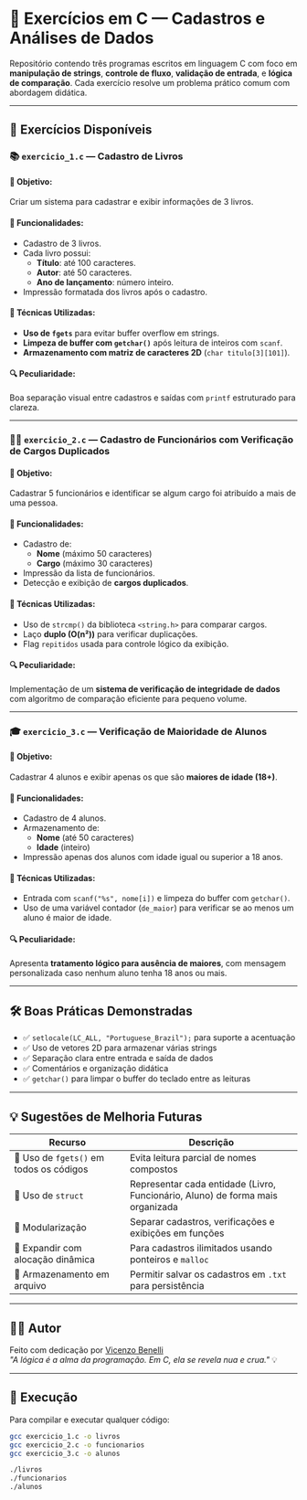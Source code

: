 # 📘 Exercícios em C — Cadastros e Análises de Dados

Repositório contendo três programas escritos em linguagem C com foco em **manipulação de strings**, **controle de fluxo**, **validação de entrada**, e **lógica de comparação**. Cada exercício resolve um problema prático comum com abordagem didática.

---

## 🚀 Exercícios Disponíveis

### 📚 `exercicio_1.c` — Cadastro de Livros

#### 🧠 Objetivo:
Criar um sistema para cadastrar e exibir informações de 3 livros.

#### 📌 Funcionalidades:
- Cadastro de 3 livros.
- Cada livro possui:
  - **Título**: até 100 caracteres.
  - **Autor**: até 50 caracteres.
  - **Ano de lançamento**: número inteiro.
- Impressão formatada dos livros após o cadastro.

#### 🧪 Técnicas Utilizadas:
- **Uso de `fgets`** para evitar buffer overflow em strings.
- **Limpeza de buffer com `getchar()`** após leitura de inteiros com `scanf`.
- **Armazenamento com matriz de caracteres 2D** (`char titulo[3][101]`).

#### 🔍 Peculiaridade:
Boa separação visual entre cadastros e saídas com `printf` estruturado para clareza.

---

### 👨‍💼 `exercicio_2.c` — Cadastro de Funcionários com Verificação de Cargos Duplicados

#### 🧠 Objetivo:
Cadastrar 5 funcionários e identificar se algum cargo foi atribuído a mais de uma pessoa.

#### 📌 Funcionalidades:
- Cadastro de:
  - **Nome** (máximo 50 caracteres)
  - **Cargo** (máximo 30 caracteres)
- Impressão da lista de funcionários.
- Detecção e exibição de **cargos duplicados**.

#### 🧪 Técnicas Utilizadas:
- Uso de `strcmp()` da biblioteca `<string.h>` para comparar cargos.
- Laço **duplo (O(n²))** para verificar duplicações.
- Flag `repitidos` usada para controle lógico da exibição.

#### 🔍 Peculiaridade:
Implementação de um **sistema de verificação de integridade de dados** com algoritmo de comparação eficiente para pequeno volume.

---

### 🎓 `exercicio_3.c` — Verificação de Maioridade de Alunos

#### 🧠 Objetivo:
Cadastrar 4 alunos e exibir apenas os que são **maiores de idade (18+)**.

#### 📌 Funcionalidades:
- Cadastro de 4 alunos.
- Armazenamento de:
  - **Nome** (até 50 caracteres)
  - **Idade** (inteiro)
- Impressão apenas dos alunos com idade igual ou superior a 18 anos.

#### 🧪 Técnicas Utilizadas:
- Entrada com `scanf("%s", nome[i])` e limpeza do buffer com `getchar()`.
- Uso de uma variável contador (`de_maior`) para verificar se ao menos um aluno é maior de idade.

#### 🔍 Peculiaridade:
Apresenta **tratamento lógico para ausência de maiores**, com mensagem personalizada caso nenhum aluno tenha 18 anos ou mais.

---

## 🛠️ Boas Práticas Demonstradas

- ✅ `setlocale(LC_ALL, "Portuguese_Brazil");` para suporte a acentuação
- ✅ Uso de vetores 2D para armazenar várias strings
- ✅ Separação clara entre entrada e saída de dados
- ✅ Comentários e organização didática
- ✅ `getchar()` para limpar o buffer do teclado entre as leituras

---

## 💡 Sugestões de Melhoria Futuras

| Recurso | Descrição |
|--------|-----------|
| 🔄 Uso de `fgets()` em todos os códigos | Evita leitura parcial de nomes compostos |
| 🧱 Uso de `struct` | Representar cada entidade (Livro, Funcionário, Aluno) de forma mais organizada |
| 📂 Modularização | Separar cadastros, verificações e exibições em funções |
| 🔁 Expandir com alocação dinâmica | Para cadastros ilimitados usando ponteiros e `malloc` |
| 💾 Armazenamento em arquivo | Permitir salvar os cadastros em `.txt` para persistência |

---

## 👨‍💻 Autor

Feito com dedicação por [Vicenzo Benelli](https://github.com/VicenzoBenelli)  
_"A lógica é a alma da programação. Em C, ela se revela nua e crua."_ 💡

---

## 🧩 Execução

Para compilar e executar qualquer código:

```bash
gcc exercicio_1.c -o livros
gcc exercicio_2.c -o funcionarios
gcc exercicio_3.c -o alunos

./livros
./funcionarios
./alunos
